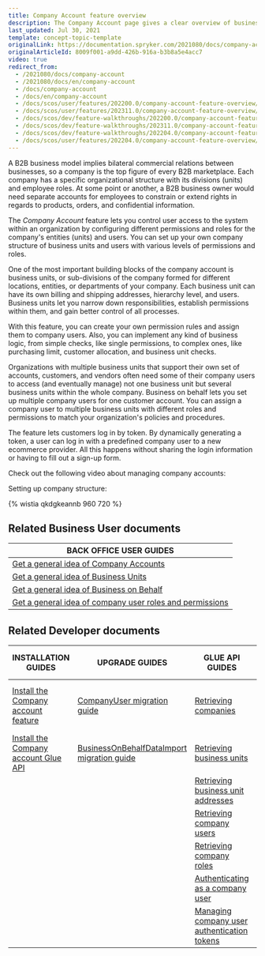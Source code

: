 ```yaml
---
title: Company Account feature overview
description: The Company Account page gives a clear overview of business’ structure, hierarchy, shipping, billing addresses, and other users in the Business Unit.
last_updated: Jul 30, 2021
template: concept-topic-template
originalLink: https://documentation.spryker.com/2021080/docs/company-account
originalArticleId: 8009f001-a9dd-426b-916a-b3b8a5e4acc7
video: true
redirect_from:
  - /2021080/docs/company-account
  - /2021080/docs/en/company-account
  - /docs/company-account
  - /docs/en/company-account
  - /docs/scos/user/features/202200.0/company-account-feature-overview/company-account-feature-overview.html
  - /docs/scos/user/features/202311.0/company-account-feature-overview/company-account-feature-overview.html
  - /docs/scos/dev/feature-walkthroughs/202200.0/company-account-feature-walkthrough/company-account-feature-walkthrough.html
  - /docs/scos/dev/feature-walkthroughs/202311.0/company-account-feature-walkthrough/company-account-feature-walkthrough.html
  - /docs/scos/dev/feature-walkthroughs/202204.0/company-account-feature-walkthrough/company-account-feature-walkthrough.html
  - /docs/scos/user/features/202204.0/company-account-feature-overview/company-account-feature-overview.html
---
```


A B2B business model implies bilateral commercial relations between businesses, so a company is the top figure of every B2B marketplace. Each company has a specific organizational structure with its divisions (units) and employee roles. At some point or another, a B2B business owner would need separate accounts for employees to constrain or extend rights in regards to products, orders, and confidential information.

The *Company Account* feature lets you control user access to the system within an organization by configuring different permissions and roles for the company's entities (units) and users. You can set up your own company structure of business units and users with various levels of permissions and roles.

One of the most important building blocks of the company account is business units, or sub-divisions of the company formed for different locations, entities, or departments of your company. Each business unit can have its own billing and shipping addresses, hierarchy level, and users. Business units let you narrow down responsibilities, establish permissions within them, and gain better control of all processes.

With this feature, you can create your own permission rules and assign them to company users. Also, you can implement any kind of business logic, from simple checks, like single permissions, to complex ones, like purchasing limit, customer allocation, and business unit checks.

Organizations with multiple business units that support their own set of accounts, customers, and vendors often need some of their company users to access (and eventually manage) not one business unit but several business units within the whole company. Business on behalf lets you set up multiple company users for one customer account. You can assign a company user to multiple business units with different roles and permissions to match your organization's policies and procedures.

The feature lets customers log in by token. By dynamically generating a token, a user can log in with a predefined company user to a new ecommerce provider. All this happens without sharing the login information or having to fill out a sign-up form.

Check out the following video about managing company accounts:

Setting up company structure:

{% wistia qkdgkeannb 960 720 %}


## Related Business User documents

|BACK OFFICE USER GUIDES|
|---|
|  [Get a general idea of Company Accounts](/docs/pbc/all/customer-relationship-management/{{page.version}}/base-shop/company-account-feature-overview/company-accounts-overview.html)  |
|  [Get a general idea of Business Units](/docs/pbc/all/customer-relationship-management/{{page.version}}/base-shop/company-account-feature-overview/business-units-overview.html)  |
|  [Get a general idea of Business on Behalf](/docs/pbc/all/customer-relationship-management/{{page.version}}/base-shop/company-account-feature-overview/business-on-behalf-overview.html)  |
|  [Get a general idea of company user roles and permissions](/docs/pbc/all/customer-relationship-management/{{page.version}}/base-shop/company-account-feature-overview/company-user-roles-and-permissions-overview.html)  |


## Related Developer documents

| INSTALLATION GUIDES | UPGRADE GUIDES| GLUE API GUIDES | TUTORIALS AND HOWTOS | REFERENCES |
|---------|---------|---------|---------|---------|
| [Install the Company account feature](/docs/pbc/all/customer-relationship-management/{{page.version}}/base-shop/install-and-upgrade/install-features/install-the-company-account-feature.html)| [CompanyUser migration guide](/docs/pbc/all/customer-relationship-management/{{page.version}}/base-shop/install-and-upgrade/upgrade-modules/upgrade-the-companyuser-module.html)  | [Retrieving companies](/docs/pbc/all/customer-relationship-management/{{page.version}}/base-shop/manage-using-glue-api/company-account/glue-api-retrieve-companies.html) |[ HowTo - Generate a token for login](/docs/pbc/all/customer-relationship-management/{{page.version}}/base-shop/generate-login-tokens.html)  | [Customer Login by Token reference information](/docs/pbc/all/customer-relationship-management/{{page.version}}/base-shop/domain-model-and-relationships/customer-login-by-token-reference-information.html) |
| [Install the Company account Glue API](/docs/pbc/all/customer-relationship-management/{{page.version}}/base-shop/install-and-upgrade/install-glue-api/install-the-company-account-glue-api.html) | [BusinessOnBehalfDataImport migration guide](/docs/scos/dev/module-migration-guides/migration-guide-business-on-behalf-data-import.html)  | [Retrieving business units](/docs/pbc/all/customer-relationship-management/{{page.version}}/base-shop/manage-using-glue-api/company-account/glue-api-retrieve-business-units.html)  |   |   |
|   |   | [Retrieving business unit addresses](/docs/pbc/all/customer-relationship-management/{{page.version}}/base-shop/manage-using-glue-api/company-account/glue-api-retrieve-business-unit-addresses.html) |   |   |
|   |   | [Retrieving company users](/docs/pbc/all/customer-relationship-management/{{page.version}}/base-shop/manage-using-glue-api/company-account/glue-api-retrieve-company-users.html)  |   |   |
|   |   | [Retrieving company roles](/docs/pbc/all/customer-relationship-management/{{page.version}}/base-shop/manage-using-glue-api/company-account/glue-api-retrieve-company-roles.html)  |   |   |
|   |   | [Authenticating as a company user](/docs/pbc/all/identity-access-management/{{page.version}}/manage-using-glue-api/glue-api-authenticate-as-a-company-user.html)  |   |   |
|   |   | [Managing company user authentication tokens](/docs/pbc/all/identity-access-management/{{page.version}}/manage-using-glue-api/glue-api-manage-company-user-authentication-tokens.html)  |   |   |
